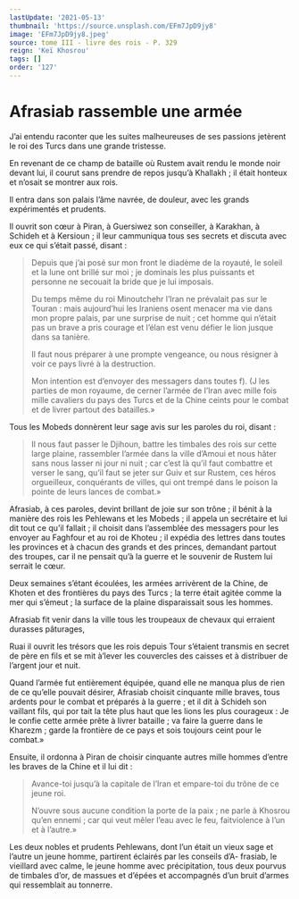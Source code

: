 ```yaml
---
lastUpdate: '2021-05-13'
thumbnail: 'https://source.unsplash.com/EFm7JpD9jy8'
image: 'EFm7JpD9jy8.jpeg'
source: tome III - livre des rois - P. 329
reign: 'Keï Khosrou'
tags: []
order: '127'
---
```


# Afrasiab rassemble une armée

J’ai entendu raconter que les suites malheureuses de ses passions jetèrent le roi des Turcs dans une grande tristesse.

En revenant de ce champ de bataille où Rustem avait rendu le monde noir devant lui, il courut sans prendre de repos jusqu’à Khallakh ; il était honteux et n’osait se montrer aux rois.

Il entra dans son palais l’âme navrée, de douleur, avec les grands expérimentés et prudents.

Il ouvrit son cœur à Piran, à Guersiwez son conseiller, à Karakhan, à Schideh et à Kersioun ; il leur cammuniqua tous ses secrets et discuta avec eux ce qui s’était passé, disant :

> Depuis que j’ai posé sur mon front le diadème de la royauté, le soleil et la lune ont brillé sur moi ; je dominais les plus puissants et personne ne secouait la bride que je lui imposais.
>
> Du temps même du roi Minoutchehr l’Iran ne prévalait pas sur le Touran : mais aujourd’hui les Iraniens osent menacer ma vie dans mon propre palais, par une surprise de nuit ; cet homme qui n’était pas un brave a pris courage et l’élan est venu défier le lion jusque dans sa tanière.
>
> Il faut nous préparer à une prompte vengeance, ou nous résigner à voir ce pays livré à la destruction.
>
> Mon intention est d’envoyer des messagers dans toutes f). (J les parties de mon royaume, de cerner l’armée de l’Iran avec mille fois mille cavaliers du pays des Turcs et de la Chine ceints pour le combat et de livrer partout des batailles.»

Tous les Mobeds donnèrent leur sage avis sur les paroles du roi, disant :

> Il nous faut passer le Djihoun, battre les timbales des rois sur cette large plaine, rassembler l’armée dans la ville d’Amoui et nous hâter sans nous lasser ni jour ni nuit ; car c’est là qu’il faut combattre et verser le sang, qu’il faut se jeter sur Guiv et sur Rustem, ces héros orgueilleux, conquérants de villes, qui ont trempé dans le poison la pointe de leurs lances de combat.»

Afrasiab, à ces paroles, devint brillant de joie sur son trône ; il bénit à la manière des rois les Pehlewans et les Mobeds ; il appela un secrétaire et lui dit tout ce qu’il fallait ; il choisit dans l’assemblée des messagers pour les envoyer au Faghfour et au roi de Khoteu ; il expédia des lettres dans toutes les provinces et à chacun des grands et des princes, demandant partout des troupes, car il ne pensait qu’à la guerre et le souvenir de Rustem lui serrait le cœur.

Deux semaines s’étant écoulées, les armées arrivèrent de la Chine, de Khoten et des frontières du pays des Turcs ; la terre était agitée comme la mer qui s’émeut ; la surface de la plaine disparaissait sous les hommes.

Afrasiab fit venir dans la ville tous les troupeaux de chevaux qui erraient durasses pâturages,

Ruai il ouvrit les trésors que les rois depuis Tour s’étaient transmis en secret de père en fils et se mit à’lever les couvercles des caisses et à distribuer de l’argent jour et nuit.

Quand l’armée fut entièrement équipée, quand elle ne manqua plus de rien de ce qu’elle pouvait désirer, Afrasiab choisit cinquante mille braves, tous ardents pour le combat et préparés à la guerre ; et il dit à Schideh son vaillant fils, qui por tait la tête plus haut que les lions les plus courageux : Je le confie cette armée prête à livrer bataille ; va faire la guerre dans le Kharezm ; garde la frontière de ce pays et sois toujours ceint pour le combat.»

Ensuite, il ordonna à Piran de choisir cinquante autres mille hommes d’entre les braves de la Chine et il lui dit :

> Avance-toi jusqu’à la capitale de l’Iran et empare-toi du trône de ce jeune roi.
>
> N’ouvre sous aucune condition la porte de la paix ; ne parle à Khosrou qu’en ennemi ; car qui veut mêler l’eau avec le feu, faitviolence à l’un et à l’autre.»

Les deux nobles et prudents Pehlewans, dont l’un était un vieux sage et l’autre un jeune homme, partirent éclairés par les conseils d’A-
frasiab, le vieillard avec calme, le jeune homme avec précipitation, tous deux pourvus de timbales d’or, de massues et d’épées et accompagnés d’un bruit d’armes qui ressemblait au tonnerre.
